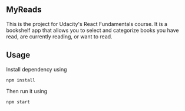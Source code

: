## MyReads

This is the project for Udacity's React Fundamentals course. It is a bookshelf app that allows you to select and categorize books you have read, are currently reading, or want to read.

## Usage

Install dependency using

```npm install```

Then run it using

```npm start```
